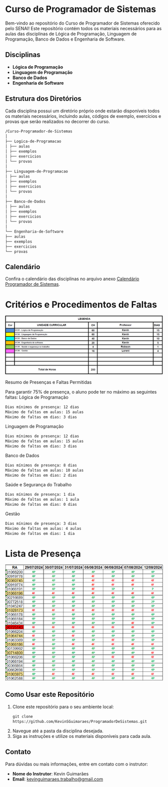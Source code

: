# Curso de Programador de Sistemas

Bem-vindo ao repositório do Curso de Programador de Sistemas oferecido pelo SENAI! Este repositório contém todos os materiais necessários para as aulas das disciplinas de Lógica de Programação, Linguagem de Programação, Banco de Dados e Engenharia de Software.

## Disciplinas

- **Lógica de Programação**
- **Linguagem de Programação**
- **Banco de Dados**
- **Engenharia de Software**

## Estrutura dos Diretórios

Cada disciplina possui um diretório próprio onde estarão disponíveis todos os materiais necessários, incluindo aulas, códigos de exemplo, exercícios e provas que serão realizados no decorrer do curso.

```
/Curso-Programador-de-Sistemas
│
├── Logica-de-Programacao
│ ├── aulas
│ ├── exemplos
│ ├── exercicios
│ └── provas
│
├── Linguagem-de-Programacao
│ ├── aulas
│ ├── exemplos
│ ├── exercicios
│ └── provas
│
├── Banco-de-Dados
│ ├── aulas
│ ├── exemplos
│ ├── exercicios
│ └── provas
│
└── Engenharia-de-Software
├── aulas
├── exemplos
├── exercicios
└── provas
```

## Calendário

Confira o calendário das disciplinas no arquivo anexo [Calendário Programador de Sistemas](https://github.com/KevinSGuimaraes/ProgramadorDeSistemas/blob/main/Calend%C3%A1rio%20Programador%20de%20Sistemas.pdf).

# Critérios e Procedimentos de Faltas
![Aulas](imagens/HorasAula.png)

Resumo de Presenças e Faltas Permitidas

Para garantir 75% de presença, o aluno pode ter no máximo as seguintes faltas:
Lógica de Programação

    Dias mínimos de presença: 12 dias
    Máximo de faltas em aulas: 15 aulas
    Máximo de faltas em dias: 3 dias

Linguagem de Programação

    Dias mínimos de presença: 12 dias
    Máximo de faltas em aulas: 15 aulas
    Máximo de faltas em dias: 3 dias

Banco de Dados

    Dias mínimos de presença: 8 dias
    Máximo de faltas em aulas: 10 aulas
    Máximo de faltas em dias: 2 dias

Saúde e Segurança do Trabalho

    Dias mínimos de presença: 1 dia
    Máximo de faltas em aulas: 1 aula
    Máximo de faltas em dias: 0 dias

Gestão

    Dias mínimos de presença: 3 dias
    Máximo de faltas em aulas: 4 aulas
    Máximo de faltas em dias: 1 dia
	
# Lista de Presença
![Lista de Presença](imagens/lista_presenca.png)

## Como Usar este Repositório

1. Clone este repositório para o seu ambiente local:
    ```
    git clone https://github.com/KevinSGuimaraes/ProgramadorDeSistemas.git
    ```
2. Navegue até a pasta da disciplina desejada.
3. Siga as instruções e utilize os materiais disponíveis para cada aula.

## Contato

Para dúvidas ou mais informações, entre em contato com o instrutor:
- **Nome do Instrutor**: Kevin Guimarães
- **Email**: kevinguimaraes.trabalho@gmail.com
